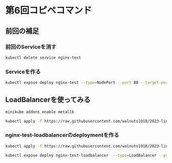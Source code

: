 # 第6回コピペコマンド

## 前回の補足

### 前回のServiceを消す

```bash
kubectl delete service nginx-test
```

### Serviceを作る

```bash
kubectl expose deploy nginx-test --type=NodePort --port 80 --target-port 80
```

## LoadBalancerを使ってみる

```bash
minikube addons enable metallb
```

```bash
kubectl apply -f https://raw.githubusercontent.com/walnuts1018/2023-linux/main/section06/metallb-configmap.yaml
```

### nginx-test-loadbalancerのdeploymentを作る

```bash
kubectl apply -f https://raw.githubusercontent.com/walnuts1018/2023-linux/main/section06/nginx-test-LB-deployment.yaml
```

```bash
kubectl expose deploy nginx-test-loadbalancer  --type=LoadBalancer --port 80 --target-port 80
```
